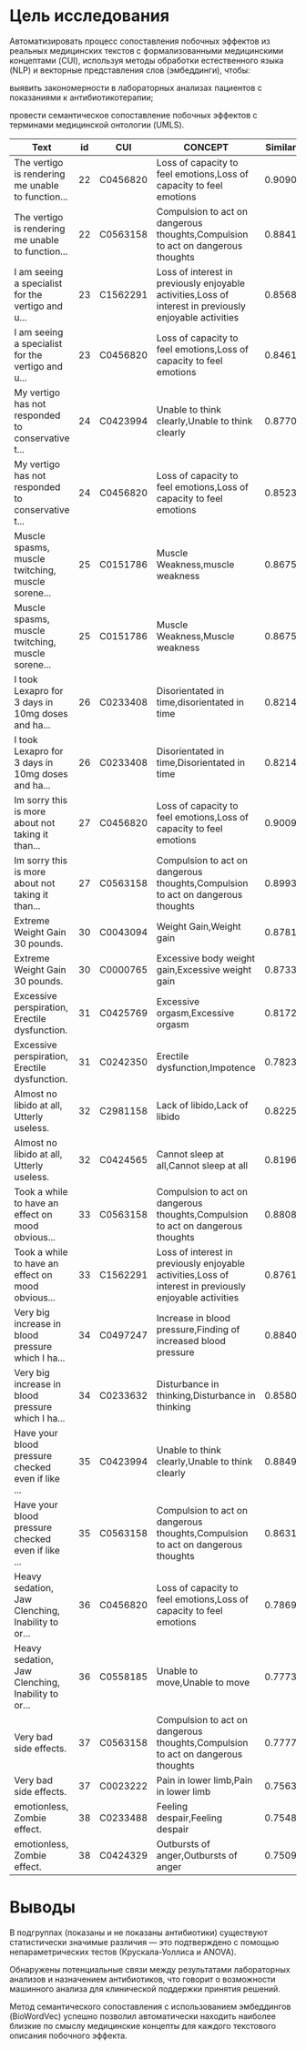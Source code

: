 # Цель исследования
Автоматизировать процесс сопоставления побочных эффектов из реальных медицинских текстов с формализованными медицинскими концептами (CUI), используя методы обработки естественного языка (NLP) и векторные представления слов (эмбеддинги), чтобы:

выявить закономерности в лабораторных анализах пациентов с показаниями к антибиотикотерапии;

провести семантическое сопоставление побочных эффектов с терминами медицинской онтологии (UMLS).




| Text | id | CUI | CONCEPT | Similarity |
|------|----|-----|---------|------------|
| The vertigo is rendering me unable to function... | 22 | C0456820 | Loss of capacity to feel emotions,Loss of capacity to feel emotions | 0.909012 |
| The vertigo is rendering me unable to function... | 22 | C0563158 | Compulsion to act on dangerous thoughts,Compulsion to act on dangerous thoughts | 0.884145 |
| I am seeing a specialist for the vertigo and u... | 23 | C1562291 | Loss of interest in previously enjoyable activities,Loss of interest in previously enjoyable activities | 0.856806 |
| I am seeing a specialist for the vertigo and u... | 23 | C0456820 | Loss of capacity to feel emotions,Loss of capacity to feel emotions | 0.846142 |
| My vertigo has not responded to conservative t... | 24 | C0423994 | Unable to think clearly,Unable to think clearly | 0.877083 |
| My vertigo has not responded to conservative t... | 24 | C0456820 | Loss of capacity to feel emotions,Loss of capacity to feel emotions | 0.852326 |
| Muscle spasms, muscle twitching, muscle sorene... | 25 | C0151786 | Muscle Weakness,muscle weakness | 0.867573 |
| Muscle spasms, muscle twitching, muscle sorene... | 25 | C0151786 | Muscle Weakness,Muscle weakness | 0.867573 |
| I took Lexapro for 3 days in 10mg doses and ha... | 26 | C0233408 | Disorientated in time,disorientated in time | 0.821447 |
| I took Lexapro for 3 days in 10mg doses and ha... | 26 | C0233408 | Disorientated in time,Disorientated in time | 0.821447 |
| Im sorry this is more about not taking it than... | 27 | C0456820 | Loss of capacity to feel emotions,Loss of capacity to feel emotions | 0.900919 |
| Im sorry this is more about not taking it than... | 27 | C0563158 | Compulsion to act on dangerous thoughts,Compulsion to act on dangerous thoughts | 0.899394 |
| Extreme Weight Gain 30 pounds. | 30 | C0043094 | Weight Gain,Weight gain | 0.878191 |
| Extreme Weight Gain 30 pounds. | 30 | C0000765 | Excessive body weight gain,Excessive weight gain | 0.873315 |
| Excessive perspiration, Erectile dysfunction. | 31 | C0425769 | Excessive orgasm,Excessive orgasm | 0.817262 |
| Excessive perspiration, Erectile dysfunction. | 31 | C0242350 | Erectile dysfunction,Impotence | 0.782324 |
| Almost no libido at all, Utterly useless. | 32 | C2981158 | Lack of libido,Lack of libido | 0.822505 |
| Almost no libido at all, Utterly useless. | 32 | C0424565 | Cannot sleep at all,Cannot sleep at all | 0.819676 |
| Took a while to have an effect on mood obvious... | 33 | C0563158 | Compulsion to act on dangerous thoughts,Compulsion to act on dangerous thoughts | 0.880838 |
| Took a while to have an effect on mood obvious... | 33 | C1562291 | Loss of interest in previously enjoyable activities,Loss of interest in previously enjoyable activities | 0.876157 |
| Very big increase in blood pressure which I ha... | 34 | C0497247 | Increase in blood pressure,Finding of increased blood pressure | 0.884014 |
| Very big increase in blood pressure which I ha... | 34 | C0233632 | Disturbance in thinking,Disturbance in thinking | 0.858005 |
| Have your blood pressure checked even if like ... | 35 | C0423994 | Unable to think clearly,Unable to think clearly | 0.884922 |
| Have your blood pressure checked even if like ... | 35 | C0563158 | Compulsion to act on dangerous thoughts,Compulsion to act on dangerous thoughts | 0.863157 |
| Heavy sedation, Jaw Clenching, Inability to or... | 36 | C0456820 | Loss of capacity to feel emotions,Loss of capacity to feel emotions | 0.786922 |
| Heavy sedation, Jaw Clenching, Inability to or... | 36 | C0558185 | Unable to move,Unable to move | 0.777381 |
| Very bad side effects. | 37 | C0563158 | Compulsion to act on dangerous thoughts,Compulsion to act on dangerous thoughts | 0.777762 |
| Very bad side effects. | 37 | C0023222 | Pain in lower limb,Pain in lower limb | 0.756396 |
| emotionless, Zombie effect. | 38 | C0233488 | Feeling despair,Feeling despair | 0.754872 |
| emotionless, Zombie effect. | 38 | C0424329 | Outbursts of anger,Outbursts of anger | 0.750972 |







# Выводы
В подгруппах (показаны и не показаны антибиотики) существуют статистически значимые различия — это подтверждено с помощью непараметрических тестов (Крускала-Уоллиса и ANOVA).

Обнаружены потенциальные связи между результатами лабораторных анализов и назначением антибиотиков, что говорит о возможности машинного анализа для клинической поддержки принятия решений.

Метод семантического сопоставления с использованием эмбеддингов (BioWordVec) успешно позволил автоматически находить наиболее близкие по смыслу медицинские концепты для каждого текстового описания побочного эффекта.

